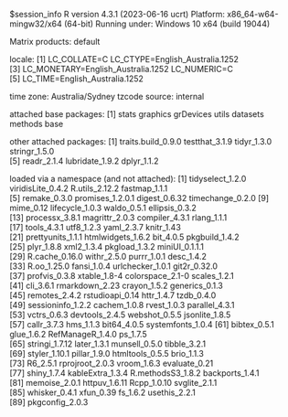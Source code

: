 $session_info
R version 4.3.1 (2023-06-16 ucrt)
Platform: x86_64-w64-mingw32/x64 (64-bit)
Running under: Windows 10 x64 (build 19044)

Matrix products: default


locale:
[1] LC_COLLATE=C                       LC_CTYPE=English_Australia.1252   
[3] LC_MONETARY=English_Australia.1252 LC_NUMERIC=C                      
[5] LC_TIME=English_Australia.1252    

time zone: Australia/Sydney
tzcode source: internal

attached base packages:
[1] stats     graphics  grDevices utils     datasets  methods   base     

other attached packages:
[1] traits.build_0.9.0 testthat_3.1.9     tidyr_1.3.0        stringr_1.5.0     
[5] readr_2.1.4        lubridate_1.9.2    dplyr_1.1.2       

loaded via a namespace (and not attached):
 [1] tidyselect_1.2.0  viridisLite_0.4.2 R.utils_2.12.2    fastmap_1.1.1    
 [5] remake_0.3.0      promises_1.2.0.1  digest_0.6.32     timechange_0.2.0 
 [9] mime_0.12         lifecycle_1.0.3   waldo_0.5.1       ellipsis_0.3.2   
[13] processx_3.8.1    magrittr_2.0.3    compiler_4.3.1    rlang_1.1.1      
[17] tools_4.3.1       utf8_1.2.3        yaml_2.3.7        knitr_1.43       
[21] prettyunits_1.1.1 htmlwidgets_1.6.2 bit_4.0.5         pkgbuild_1.4.2   
[25] plyr_1.8.8        xml2_1.3.4        pkgload_1.3.2     miniUI_0.1.1.1   
[29] R.cache_0.16.0    withr_2.5.0       purrr_1.0.1       desc_1.4.2       
[33] R.oo_1.25.0       fansi_1.0.4       urlchecker_1.0.1  git2r_0.32.0     
[37] profvis_0.3.8     xtable_1.8-4      colorspace_2.1-0  scales_1.2.1     
[41] cli_3.6.1         rmarkdown_2.23    crayon_1.5.2      generics_0.1.3   
[45] remotes_2.4.2     rstudioapi_0.14   httr_1.4.7        tzdb_0.4.0       
[49] sessioninfo_1.2.2 cachem_1.0.8      rvest_1.0.3       parallel_4.3.1   
[53] vctrs_0.6.3       devtools_2.4.5    webshot_0.5.5     jsonlite_1.8.5   
[57] callr_3.7.3       hms_1.1.3         bit64_4.0.5       systemfonts_1.0.4
[61] bibtex_0.5.1      glue_1.6.2        RefManageR_1.4.0  ps_1.7.5         
[65] stringi_1.7.12    later_1.3.1       munsell_0.5.0     tibble_3.2.1     
[69] styler_1.10.1     pillar_1.9.0      htmltools_0.5.5   brio_1.1.3       
[73] R6_2.5.1          rprojroot_2.0.3   vroom_1.6.3       evaluate_0.21    
[77] shiny_1.7.4       kableExtra_1.3.4  R.methodsS3_1.8.2 backports_1.4.1  
[81] memoise_2.0.1     httpuv_1.6.11     Rcpp_1.0.10       svglite_2.1.1    
[85] whisker_0.4.1     xfun_0.39         fs_1.6.2          usethis_2.2.1    
[89] pkgconfig_2.0.3  

